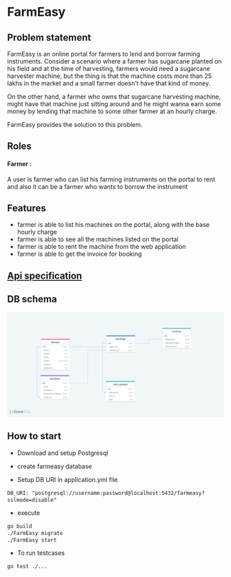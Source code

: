 # FarmEasy

## Problem statement

FarmEasy is an online portal for farmers to lend and borrow farming instruments. Consider a scenario where a farmer has sugarcane planted on his field and at the time of harvesting, farmers would need a sugarcane harvester machine, but the thing is that the machine costs more than 25 lakhs in the market and a small farmer doesn't have that kind of money.

On the other hand, a farmer who owns that sugarcane harvesting machine, might have that machine just sitting around and he might wanna earn some money by lending that machine to some other farmer at an hourly charge.

FarmEasy provides the solution to this problem.

## Roles

#### Farmer :

A user is farmer who can list his farming instruments on the portal to rent and also it can be a farmer who wants to borrow the instrument

## Features

- farmer is able to list his machines on the portal, along with the base hourly charge
- farmer is able to see all the machines listed on the portal
- farmer is able to rent the machine from the web application
- farmer is able to get the invoice for booking

## [Api specification](https://docs.google.com/document/d/1LWpB_4gvnwUaYkubR511bj_4SYm0HcvGXmhwwKXOBBQ/edit?usp=sharing)

## DB schema

![db-schema](/db-schema.png)

## How to start

- Download and setup Postgresql

- create farmeasy database

- Setup DB URI in application.yml file

```console
DB_URI: "postgresql://username:password@localhost:5432/farmeasy?sslmode=disable"
```

- execute

```console
go build
./FarmEasy migrate
./FarmEasy start
```

- To run testcases

```console
go test ./...
```
